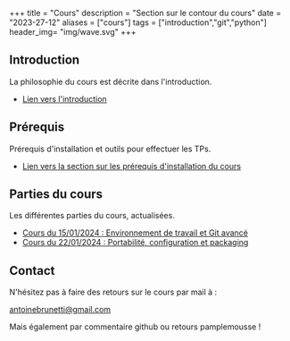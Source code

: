 +++
title = "Cours"
description = "Section sur le contour du cours"
date = "2023-27-12"
aliases = ["cours"]
tags = ["introduction","git","python"]
header_img= "img/wave.svg"
+++

## Introduction

La philosophie du cours est décrite dans l'introduction. 

- [Lien vers l'introduction](/cours/introduction)

## Prérequis

Prérequis d'installation et outils pour effectuer les TPs.

- [Lien vers la section sur les prérequis d'installation du cours](/cours/introduction)

## Parties du cours

Les différentes parties du cours, actualisées.
- [Cours du 15/01/2024 : Environnement de travail et Git avancé](/cours/git/)
- [Cours du 22/01/2024 : Portabilité, configuration et packaging](/cours/portabilite/)

## Contact
N'hésitez pas à faire des retours sur le cours par mail à :

<a href="mailto:antoinebrunetti@gmail.com">antoinebrunetti@gmail.com</a>

Mais également par commentaire github ou retours pamplemousse !

